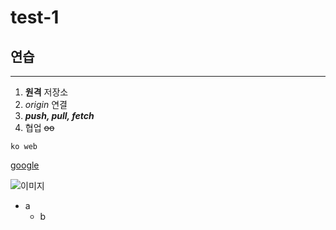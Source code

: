 # test-1
## 연습
---
1. **원격** 저장소
2. *origin* 연결
3. ***push, pull, fetch***
4. 협업 ~~oo~~

`ko web`

[google](https://google.com, "네이버")

![이미지](http://kyrieko.dothome.co.kr/images/first.jpg)



- a
  - b
